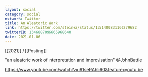 ```yaml
---
layout: social
category: social
network: Twitter
title: An Aleatoric Work
link: https://twitter.com/steinea/status/1351400831166279682
twitterID: 1346887096665968640
date: 2021-01-06
---
```


[[2021]] / [[Posting]]

"an aleatoric work of interpretation and improvisation" @JohnBattle

<https://www.youtube.com/watch?v=i91seRAhb60&feature=youtu.be>
